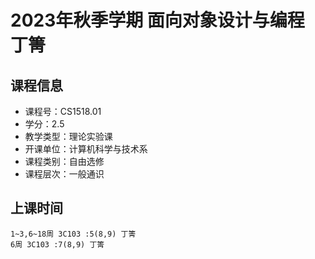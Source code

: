 # 2023年秋季学期 面向对象设计与编程 丁箐






## 课程信息

- 课程号：CS1518.01
- 学分：2.5
- 教学类型：理论实验课
- 开课单位：计算机科学与技术系
- 课程类别：自由选修
- 课程层次：一般通识

## 上课时间

```
1~3,6~18周 3C103 :5(8,9) 丁箐
6周 3C103 :7(8,9) 丁箐
```


